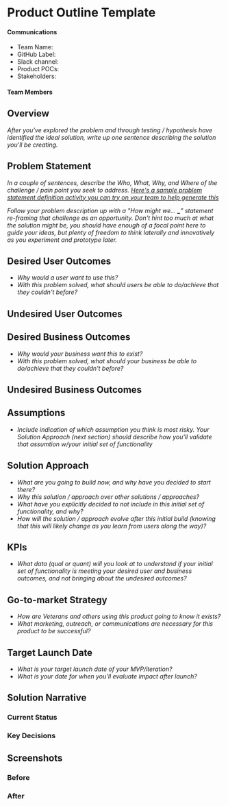 # Product Outline Template

#### Communications

* Team Name: 
* GitHub Label: 
* Slack channel: 
* Product POCs:
* Stakeholders: 

#### Team Members

## Overview

_After you've explored the problem and through testing / hypothesis have identified the ideal solution, write up one sentence describing the solution you'll be creating._

## Problem Statement

_In a couple of sentences, describe the Who, What, Why, and Where of the challenge / pain point you seek to address._ [_Here's a sample problem statement definition activity you can try on your team to help generate this_](https://www.atlassian.com/team-playbook/plays/problem-framing)

_Follow your problem description up with a "How might we... **\_**" statement re-framing that challenge as an opportunity. Don't hint too much at what the solution might be, you should have enough of a focal point here to guide your ideas, but plenty of freedom to think laterally and innovatively as you experiment and prototype later._

## Desired User Outcomes

* _Why would a user want to use this?_
* _With this problem solved, what should users be able to do/achieve that they couldn't before?_

## Undesired User Outcomes

## Desired Business Outcomes

* _Why would your business want this to exist?_
* _With this problem solved, what should your business be able to do/achieve that they couldn't before?_

## Undesired Business Outcomes

## Assumptions

* _Include indication of which assumption you think is most risky. Your Solution Approach \(next section\) should describe how you'll validate that assumtion w/your initial set of functionality_

## Solution Approach

* _What are you going to build now, and why have you decided to start there?_
* _Why this solution / approach over other solutions / approaches?_
* _What have you explicitly decided to not include in this initial set of functionality, and why?_
* _How will the solution / approach evolve after this initial build \(knowing that this will likely change as you learn from users along the way\)?_

## KPIs

* _What data \(qual or quant\) will you look at to understand if your initial set of functionality is meeting your desired user and business outcomes, and not bringing about the undesired outcomes?_

## Go-to-market Strategy

* _How are Veterans and others using this product going to know it exists?_
* _What marketing, outreach, or communications are necessary for this product to be successful?_

## Target Launch Date

* _What is your target launch date of your MVP/iteration?_
* _What is your date for when you'll evaluate impact after launch?_

## Solution Narrative

### Current Status

### Key Decisions

## Screenshots

### Before

### After

